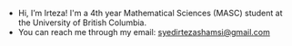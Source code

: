 - Hi, I’m Irteza! I'm a 4th year Mathematical Sciences (MASC) student at the University of British Columbia. 
- You can reach me through my email: syedirtezashamsi@gmail.com

<!---
sias888/sias888 is a ✨ special ✨ repository because its `README.md` (this file) appears on your GitHub profile.
You can click the Preview link to take a look at your changes.
--->
